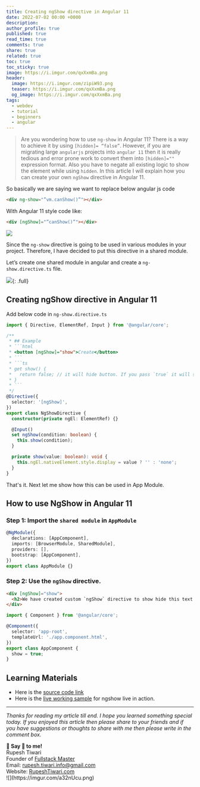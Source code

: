```yaml
---
title: Creating ngShow directive in Angular 11
date: 2022-07-02 00:00 +0000
description:
author_profile: true
published: true
read_time: true
comments: true
share: true
related: true
toc: true
toc_sticky: true
image: https://i.imgur.com/qxXxmBa.png
header:
  image: https://i.imgur.com/zipiW93.png
  teaser: https://i.imgur.com/qxXxmBa.png
  og_image: https://i.imgur.com/qxXxmBa.png
tags:
  - webdev
  - tutorial
  - beginners
  - angular
---
```


> Are you wondering how to use `ng-show` in Angular 11? There is a way to achieve it by using `[hidden]= “false”`. However, if you are migrating large `angularjs` projects into `angular 11` then it is really tedious and error prone work to convert them into `[hidden]=""` expression format. Also you have to negate all existing logic to show the element while using `hidden`. In this article I will explain how you can create your own `ngShow` directive in Angular 11.

So basically we are saying we want to replace below angular js code

```html
<div ng-show="”vm.canShow()”"></div>
```

With Angular 11 style code like:

```html
<div [ngShow]="”canShow()”"></div>
```

![](https://i.imgur.com/HsAXJsD.gif)


Since the `ng-show` directive is going to be used in various modules in your project. Therefore, I have decided to put this directive in a shared module.

Let’s create one shared module in angular and create a `ng-show.directive.ts` file.

![](https://i.imgur.com/WMXyUFT.png){: .full}

## Creating ngShow directive in Angular 11

Add below code in `ng-show.directive.ts`

````ts
import { Directive, ElementRef, Input } from '@angular/core';

/**
 * ## Example
 * ```html
 * <button [ngShow]="show">Create</button>
 * ```
 * ```ts
 * get show() {
 *   return false; // it will hide button. If you pass `true` it will show button.
 * }
 * ```
 */
@Directive({
  selector: '[ngShow]',
})
export class NgShowDirective {
  constructor(private ngEl: ElementRef) {}

  @Input()
  set ngShow(condition: boolean) {
    this.show(condition);
  }

  private show(value: boolean): void {
    this.ngEl.nativeElement.style.display = value ? '' : 'none';
  }
}
````

That's it. Next let me show how this can be used in App Module.

## How to use NgShow in Angular 11

### Step 1: Import the `shared module` in `AppModule`

```ts
@NgModule({
  declarations: [AppComponent],
  imports: [BrowserModule, SharedModule],
  providers: [],
  bootstrap: [AppComponent],
})
export class AppModule {}
```

### Step 2: Use the `ngShow` directive.

```html
<div [ngShow]="show">
  <h2>We have created custom `ngShow` directive to show hide this text.</h2>
</div>
```

```ts
import { Component } from '@angular/core';

@Component({
  selector: 'app-root',
  templateUrl: './app.component.html',
})
export class AppComponent {
  show = true;
}
```

## Learning Materials

- Here is the [source code link](https://github.com/rupeshtiwari/ng-show-angular11)
- Here is the [live working sample](https://www.rupeshtiwari.com/ng-show-angular11/) for ngshow live in action.

---

_Thanks for reading my article till end. I hope you learned something special today. If you enjoyed this article then please share to your friends and if you have suggestions or thoughts to share with me then please write in the comment box._

<div class="notice--success">
<strong>💖 Say 👋 to me!</strong>
<br>Rupesh Tiwari
<br>Founder of <a href="https://www.fullstackmaster.net">Fullstack Master </a>
<br>Email: <a href="mailto:rupesh.tiwari.info@gmail.com?subject=Hi">rupesh.tiwari.info@gmail.com</a>
<br>Website: <a href="https://www.rupeshtiwari.com">RupeshTiwari.com </a>
</div>
![](https://imgur.com/a32nUcu.png)
